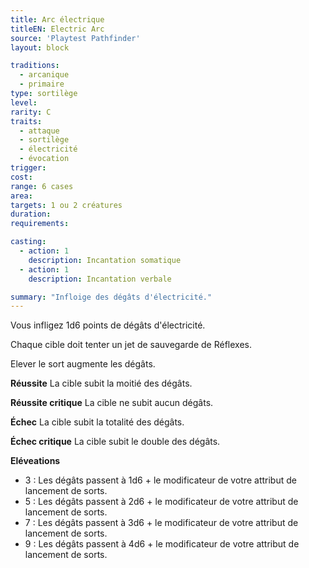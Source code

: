 ```yaml
---
title: Arc électrique
titleEN: Electric Arc
source: 'Playtest Pathfinder'
layout: block

traditions:
  - arcanique
  - primaire
type: sortilège
level: 
rarity: C
traits:
  - attaque
  - sortilège
  - électricité
  - évocation
trigger: 
cost: 
range: 6 cases
area: 
targets: 1 ou 2 créatures
duration: 
requirements: 

casting:
  - action: 1
    description: Incantation somatique
  - action: 1
    description: Incantation verbale

summary: "Infloige des dégâts d'électricité."
---
```

Vous infligez 1d6 points de dégâts d'électricité. 

Chaque cible doit tenter un jet de sauvegarde de Réflexes.

Elever le sort augmente les dégâts.

**Réussite** La cible subit la moitié des dégâts.

**Réussite critique** La cible ne subit aucun dégâts.

**Échec** La cible subit la totalité des dégâts.

**Échec critique** La cible subit le double des dégâts.

**Eléveations**
* 3 : Les dégâts passent à 1d6 + le modificateur de votre attribut de lancement de sorts.
* 5 : Les dégâts passent à 2d6 + le modificateur de votre attribut de lancement de sorts.
* 7 : Les dégâts passent à 3d6 + le modificateur de votre attribut de lancement de sorts.
* 9 : Les dégâts passent à 4d6 + le modificateur de votre attribut de lancement de sorts.
